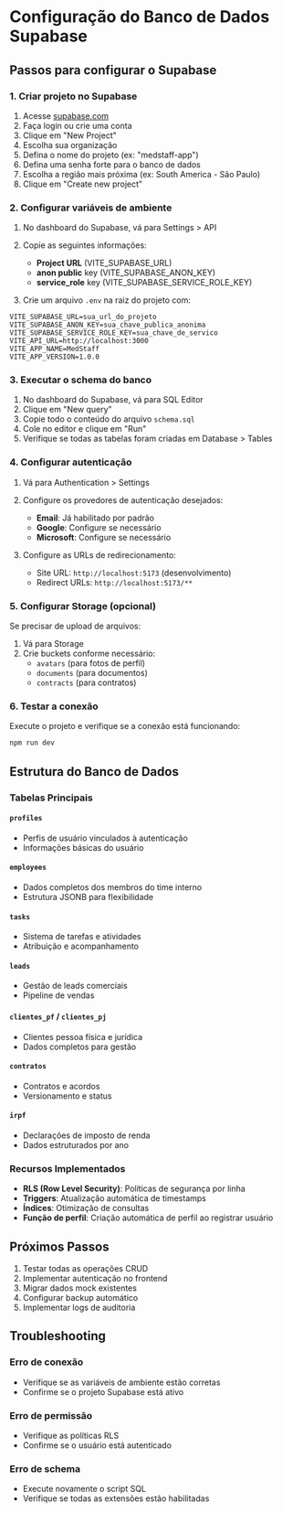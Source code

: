 # Configuração do Banco de Dados Supabase

## Passos para configurar o Supabase

### 1. Criar projeto no Supabase
1. Acesse [supabase.com](https://supabase.com)
2. Faça login ou crie uma conta
3. Clique em "New Project"
4. Escolha sua organização
5. Defina o nome do projeto (ex: "medstaff-app")
6. Defina uma senha forte para o banco de dados
7. Escolha a região mais próxima (ex: South America - São Paulo)
8. Clique em "Create new project"

### 2. Configurar variáveis de ambiente
1. No dashboard do Supabase, vá para Settings > API
2. Copie as seguintes informações:
   - **Project URL** (VITE_SUPABASE_URL)
   - **anon public** key (VITE_SUPABASE_ANON_KEY)
   - **service_role** key (VITE_SUPABASE_SERVICE_ROLE_KEY)

3. Crie um arquivo `.env` na raiz do projeto com:
```env
VITE_SUPABASE_URL=sua_url_do_projeto
VITE_SUPABASE_ANON_KEY=sua_chave_publica_anonima
VITE_SUPABASE_SERVICE_ROLE_KEY=sua_chave_de_servico
VITE_API_URL=http://localhost:3000
VITE_APP_NAME=MedStaff
VITE_APP_VERSION=1.0.0
```

### 3. Executar o schema do banco
1. No dashboard do Supabase, vá para SQL Editor
2. Clique em "New query"
3. Copie todo o conteúdo do arquivo `schema.sql`
4. Cole no editor e clique em "Run"
5. Verifique se todas as tabelas foram criadas em Database > Tables

### 4. Configurar autenticação
1. Vá para Authentication > Settings
2. Configure os provedores de autenticação desejados:
   - **Email**: Já habilitado por padrão
   - **Google**: Configure se necessário
   - **Microsoft**: Configure se necessário

3. Configure as URLs de redirecionamento:
   - Site URL: `http://localhost:5173` (desenvolvimento)
   - Redirect URLs: `http://localhost:5173/**`

### 5. Configurar Storage (opcional)
Se precisar de upload de arquivos:
1. Vá para Storage
2. Crie buckets conforme necessário:
   - `avatars` (para fotos de perfil)
   - `documents` (para documentos)
   - `contracts` (para contratos)

### 6. Testar a conexão
Execute o projeto e verifique se a conexão está funcionando:
```bash
npm run dev
```

## Estrutura do Banco de Dados

### Tabelas Principais

#### `profiles`
- Perfis de usuário vinculados à autenticação
- Informações básicas do usuário

#### `employees`
- Dados completos dos membros do time interno
- Estrutura JSONB para flexibilidade

#### `tasks`
- Sistema de tarefas e atividades
- Atribuição e acompanhamento

#### `leads`
- Gestão de leads comerciais
- Pipeline de vendas

#### `clientes_pf` / `clientes_pj`
- Clientes pessoa física e jurídica
- Dados completos para gestão

#### `contratos`
- Contratos e acordos
- Versionamento e status

#### `irpf`
- Declarações de imposto de renda
- Dados estruturados por ano

### Recursos Implementados

- **RLS (Row Level Security)**: Políticas de segurança por linha
- **Triggers**: Atualização automática de timestamps
- **Índices**: Otimização de consultas
- **Função de perfil**: Criação automática de perfil ao registrar usuário

## Próximos Passos

1. Testar todas as operações CRUD
2. Implementar autenticação no frontend
3. Migrar dados mock existentes
4. Configurar backup automático
5. Implementar logs de auditoria

## Troubleshooting

### Erro de conexão
- Verifique se as variáveis de ambiente estão corretas
- Confirme se o projeto Supabase está ativo

### Erro de permissão
- Verifique as políticas RLS
- Confirme se o usuário está autenticado

### Erro de schema
- Execute novamente o script SQL
- Verifique se todas as extensões estão habilitadas